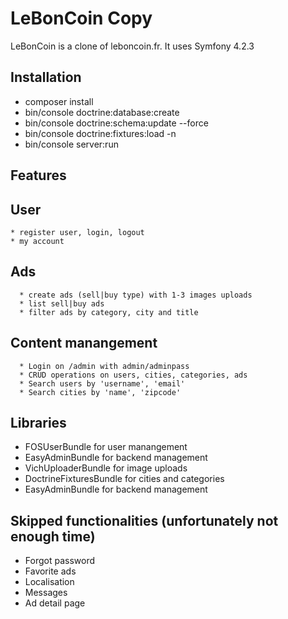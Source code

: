 LeBonCoin Copy
=======================================

LeBonCoin is a clone of leboncoin.fr. It uses Symfony 4.2.3

## Installation

 * composer install
 * bin/console doctrine:database:create
 * bin/console doctrine:schema:update --force
 * bin/console doctrine:fixtures:load -n
 * bin/console server:run



## Features

  ## User
    
    * register user, login, logout
    * my account  

  ## Ads
      
      * create ads (sell|buy type) with 1-3 images uploads
      * list sell|buy ads
      * filter ads by category, city and title
      
  ## Content manangement
  
      * Login on /admin with admin/adminpass
      * CRUD operations on users, cities, categories, ads
      * Search users by 'username', 'email'
      * Search cities by 'name', 'zipcode'
      


## Libraries

  * FOSUserBundle for user manangement
  * EasyAdminBundle for backend management
  * VichUploaderBundle for image uploads
  * DoctrineFixturesBundle for cities and categories 
  * EasyAdminBundle for backend management

## Skipped functionalities (unfortunately not enough time)
  * Forgot password
  * Favorite ads
  * Localisation
  * Messages
  * Ad detail page

